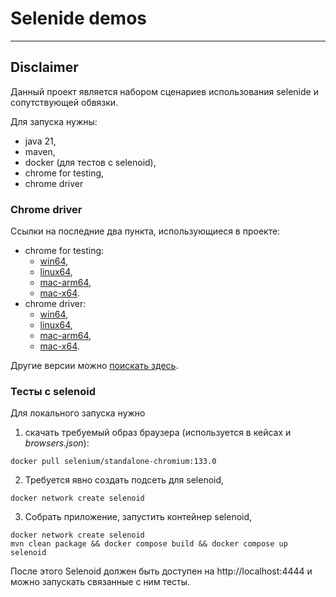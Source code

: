 # Selenide demos

---
## Disclaimer
Данный проект является набором сценариев использования selenide и сопутствующей обвязки.

Для запуска нужны:
- java 21,
- maven,
- docker (для тестов с selenoid),
- chrome for testing,
- chrome driver

### Chrome driver
Ссылки на последние два пункта, использующиеся в проекте:
- chrome for testing:
  - [win64](https://storage.googleapis.com/chrome-for-testing-public/134.0.6944.2/win64/chrome-win64.zip),
  - [linux64](https://storage.googleapis.com/chrome-for-testing-public/134.0.6944.2/linux64/chrome-linux64.zip),
  - [mac-arm64](https://storage.googleapis.com/chrome-for-testing-public/134.0.6944.2/mac-arm64/chrome-mac-arm64.zip),
  - [mac-x64](https://storage.googleapis.com/chrome-for-testing-public/134.0.6944.2/mac-x64/chrome-mac-x64.zip).
- chrome driver:
  - [win64](https://storage.googleapis.com/chrome-for-testing-public/134.0.6944.2/win64/chromedriver-win64.zip),
  - [linux64](https://storage.googleapis.com/chrome-for-testing-public/134.0.6944.2/linux64/chromedriver-linux64.zip),
  - [mac-arm64](https://storage.googleapis.com/chrome-for-testing-public/134.0.6944.2/mac-arm64/chromedriver-mac-arm64.zip),
  - [mac-x64](https://storage.googleapis.com/chrome-for-testing-public/134.0.6944.2/mac-x64/chromedriver-mac-x64.zip).

Другие версии можно [поискать здесь](https://googlechromelabs.github.io/chrome-for-testing/known-good-versions-with-downloads.json).

### Тесты с selenoid
Для локального запуска нужно
1) скачать требуемый образ браузера (используется в кейсах и _browsers.json_):
```shell
docker pull selenium/standalone-chromium:133.0
```
2) Требуется явно создать подсеть для selenoid,
```shell
docker network create selenoid
```
3) Собрать приложение, запустить контейнер selenoid,
```shell
docker network create selenoid
mvn clean package && docker compose build && docker compose up selenoid
```
После этого Selenoid должен быть доступен на http://localhost:4444 и можно запускать связанные с ним тесты.
